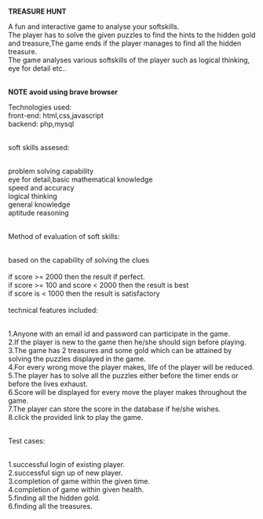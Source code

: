 
**TREASURE HUNT**

A fun and interactive game to analyse your softskills.<br>
The player has to solve the given puzzles to find the hints to the hidden gold and treasure,The game ends if the player manages to find all the hidden treasure.<br>
The game analyses various softskills of the player such as logical thinking, eye for detail etc..<br><br>

**NOTE**
**avoid using  brave browser**

Technologies used:<br>
front-end: html,css,javascript<br>
backend: php,mysql<br><br>

soft skills assesed:<br><br>

problem solving capability<br>
eye for detail,basic mathematical knowledge<br>
speed and accuracy<br>
logical thinking<br>
general knowledge<br>
aptitude reasoning<br><br>

Method of evaluation of soft skills:<br><br>

based on the capability of solving the clues<br><br>
if score >= 2000 then the result if perfect.<br>
if score >= 100 and score < 2000 then the result is best<br>
if score is < 1000 then the result is satisfactory<br><br>
technical features included:<br><br>

1.Anyone with an email id and password can participate in the game.<br>
2.If the player is new to the game then he/she should sign before playing.<br>
3.The game has 2 treasures and some gold which can be attained by solving the puzzles displayed in the game.<br>
4.For every wrong move the player makes, life of the player will be reduced.<br>
5.The player has to solve all the puzzles either before the timer ends or before the lives exhaust.<br>
6.Score will be displayed for every move the player makes throughout the game.<br>
7.The player can store the score in the database if he/she wishes.<br>
8.click the provided link to play the game.<br><br>




Test cases:<br><br>

1.successful login of  existing player.<br>
2.successful sign up of new player.<br>
3.completion of game within the given time.<br>
4.completion of game within given health.<br>
5.finding all the hidden gold.<br>
6.finding all the treasures.<br><br>



